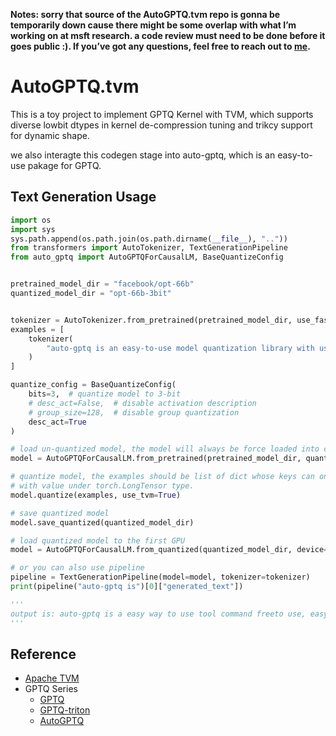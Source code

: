 **Notes: sorry that source of the AutoGPTQ.tvm repo is gonna be temporarily down cause there might be some overlap with what I’m working on at msft research. a code review must need to be done before it goes public :). If you’ve got any questions, feel free to reach out to [me](leiwang1999@outlook.com).**

# AutoGPTQ.tvm

This is a toy project to implement GPTQ Kernel with TVM, which supports diverse lowbit dtypes in kernel de-compression tuning and trikcy support for dynamic shape.

we also interagte this codegen stage into auto-gptq, which is an easy-to-use pakage for GPTQ.

## Text Generation Usage

```python
import os
import sys
sys.path.append(os.path.join(os.path.dirname(__file__), ".."))
from transformers import AutoTokenizer, TextGenerationPipeline
from auto_gptq import AutoGPTQForCausalLM, BaseQuantizeConfig


pretrained_model_dir = "facebook/opt-66b"
quantized_model_dir = "opt-66b-3bit"


tokenizer = AutoTokenizer.from_pretrained(pretrained_model_dir, use_fast=True)
examples = [
    tokenizer(
        "auto-gptq is an easy-to-use model quantization library with user-friendly apis, based on GPTQ algorithm."
    )
]

quantize_config = BaseQuantizeConfig(
    bits=3,  # quantize model to 3-bit
    # desc_act=False,  # disable activation description
    # group_size=128,  # disable group quantization
    desc_act=True
)

# load un-quantized model, the model will always be force loaded into cpu
model = AutoGPTQForCausalLM.from_pretrained(pretrained_model_dir, quantize_config)

# quantize model, the examples should be list of dict whose keys can only be "input_ids" and "attention_mask" 
# with value under torch.LongTensor type.
model.quantize(examples, use_tvm=True)

# save quantized model
model.save_quantized(quantized_model_dir)

# load quantized model to the first GPU
model = AutoGPTQForCausalLM.from_quantized(quantized_model_dir, device="cuda:0", use_tvm=True)

# or you can also use pipeline
pipeline = TextGenerationPipeline(model=model, tokenizer=tokenizer)
print(pipeline("auto-gptq is")[0]["generated_text"])

'''
output is: auto-gptq is a easy way to use tool command freeto use, easy to use
'''

```

## Reference

- [Apache TVM](https://github.com/apache/tvm)
- GPTQ Series
    - [GPTQ](https://github.com/IST-DASLab/gptq)
    - [GPTQ-triton](https://github.com/fpgaminer/GPTQ-triton)
    - [AutoGPTQ](https://github.com/PanQiWei/AutoGPTQ)
